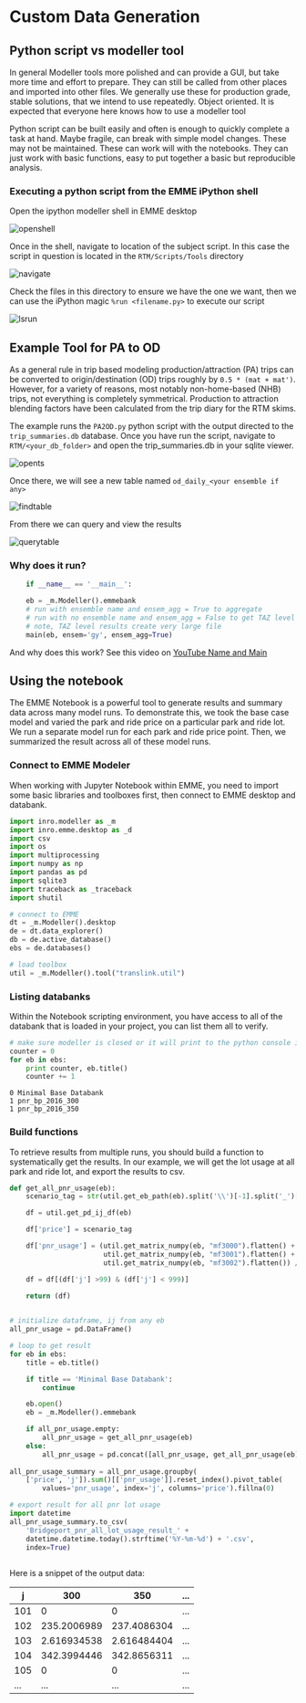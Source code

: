 
# Custom Data Generation

## Python script vs modeller tool

In general Modeller tools more polished and can provide a GUI, but take more time and effort to prepare.  They can still be called from other places and imported into other files.  We generally use these for production grade, stable solutions, that we intend to use repeatedly.  Object oriented.  It is expected that everyone here knows how to use a modeller tool

Python script can be built easily and often is enough to quickly complete a task at hand.  Maybe fragile, can break with simple model changes.  These may not be maintained.  These can work will with the notebooks.   They can just work with basic functions, easy to put together a basic but reproducible analysis.  

### Executing a python script from the EMME iPython shell

Open the ipython modeller shell in EMME desktop

![openshell](img/data_generation/shell_00_pulldown.png)

Once in the shell, navigate to location of the subject script.  In this case the script in question is located in the `RTM/Scripts/Tools` directory

![navigate](img/data_generation/shell_01_natviate.png)

Check the files in this directory to ensure we have the one we want, then we can use the iPython magic `%run <filename.py>` to execute our script

![lsrun](img/data_generation/shell_02_ls_and_run.png)


## Example Tool for PA to OD

As a general rule in trip based modeling production/attraction (PA) trips can be converted to origin/destination (OD) trips roughly by `0.5 * (mat + mat')`.  However, for a variety of reasons, most notably non-home-based (NHB) trips, not everything is completely symmetrical.  Production to attraction blending factors have been calculated from the trip diary for the RTM skims.  

The example runs the `PA2OD.py` python script with the output directed to the `trip_summaries.db` database.  Once you have run the script, navigate to `RTM/<your_db_folder>` and open the trip_summaries.db in your sqlite viewer.  

![opents](img/data_generation/pad2od_00_opentrip_summaries.png)

Once there, we will see a new table named `od_daily_<your ensemble if any>`

![findtable](img/data_generation/pad2od_01_find_table.png)

From there we can query and view the results

![querytable](img/data_generation/pad2od_02_query.png)

### Why does it run?

```python
    if __name__ == '__main__':

    eb = _m.Modeller().emmebank
    # run with ensemble name and ensem_agg = True to aggregate
    # run with no ensemble name and ensem_agg = False to get TAZ level results
    # note, TAZ level results create very large file
    main(eb, ensem='gy', ensem_agg=True)
```

And why does this work?  See this video on [YouTube Name and Main]

[Youtube Name and Main]: https://www.youtube.com/watch?v=sugvnHA7ElY


## Using the notebook

The EMME Notebook is a powerful tool to generate results and summary data across many model runs. To demonstrate this, we took the base case model and varied the park and ride price on a particular park and ride lot. We run a separate model run for each park and ride price point. Then, we summarized the result across all of these model runs.

### Connect to EMME Modeler

When working with Jupyter Notebook within EMME, you need to import some basic libraries and toolboxes first, then connect to EMME desktop and databank.

```python
import inro.modeller as _m
import inro.emme.desktop as _d
import csv
import os
import multiprocessing
import numpy as np
import pandas as pd
import sqlite3
import traceback as _traceback
import shutil

# connect to EMME
dt = _m.Modeller().desktop
de = dt.data_explorer()
db = de.active_database()
ebs = de.databases()

# load toolbox
util = _m.Modeller().tool("translink.util")

```

### Listing databanks

Within the Notebook scripting environment, you have access to all of the databank that is loaded in your project, you can list them all to verify.

```python
# make sure modeller is closed or it will print to the python console in there
counter = 0
for eb in ebs:
    print counter, eb.title()
    counter += 1
```
```text
0 Minimal Base Databank
1 pnr_bp_2016_300
1 pnr_bp_2016_350
```

### Build functions

To retrieve results from multiple runs, you should build a function to systematically get the results. In our example, we will get the lot usage at all park and ride lot, and export the results to csv.

```python
def get_all_pnr_usage(eb):
    scenario_tag = str(util.get_eb_path(eb).split('\\')[-1].split('_')[-1])

    df = util.get_pd_ij_df(eb)

    df['price'] = scenario_tag

    df['pnr_usage'] = (util.get_matrix_numpy(eb, "mf3000").flatten() +
                       util.get_matrix_numpy(eb, "mf3001").flatten() +
                       util.get_matrix_numpy(eb, "mf3002").flatten()) / 2

    df = df[(df['j'] >99) & (df['j'] < 999)]
    
    return (df)


# initialize dataframe, ij from any eb
all_pnr_usage = pd.DataFrame()

# loop to get result
for eb in ebs:
    title = eb.title()

    if title == 'Minimal Base Databank':
        continue

    eb.open()
    eb = _m.Modeller().emmebank

    if all_pnr_usage.empty:
        all_pnr_usage = get_all_pnr_usage(eb)
    else:
        all_pnr_usage = pd.concat([all_pnr_usage, get_all_pnr_usage(eb)], axis=0)
        
all_pnr_usage_summary = all_pnr_usage.groupby(
    ['price', 'j']).sum()[['pnr_usage']].reset_index().pivot_table(
        values='pnr_usage', index='j', columns='price').fillna(0)

# export result for all pnr lot usage
import datetime
all_pnr_usage_summary.to_csv(
    'Bridgeport_pnr_all_lot_usage_result_' +
    datetime.datetime.today().strftime('%Y-%m-%d') + '.csv',
    index=True)
    
```

Here is a snippet of the output data:

| j | 300 | 350 | ... |
|--------------|--------------|--------------|--------------|
| 101 | 0 | 0 | ... |
| 102 | 235.2006989 | 237.4086304 | ... |
| 103 | 2.616934538 | 2.616484404 | ... |
| 104 | 342.3994446 | 342.8656311 | ... |
| 105 | 0 | 0 | ... |
| ... | ... | ... | ... |
